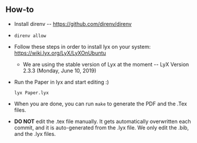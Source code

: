 ## How-to
* Install direnv -- https://github.com/direnv/direnv
* `direnv allow`
* Follow these steps in order to install lyx on your system: https://wiki.lyx.org/LyX/LyXOnUbuntu
    * We are using the stable version of Lyx at the moment -- LyX Version 2.3.3
(Monday, June 10, 2019)
* Run the Paper in lyx and start editing :)

    ```
    lyx Paper.lyx
    ```
* When you are done, you can run `make` to generate the PDF and the .Tex files.

* **DO NOT** edit the .tex file manually. It gets automatically overwritten each commit, and it is auto-generated from the .lyx file. We only edit the .bib, and the .lyx files.
